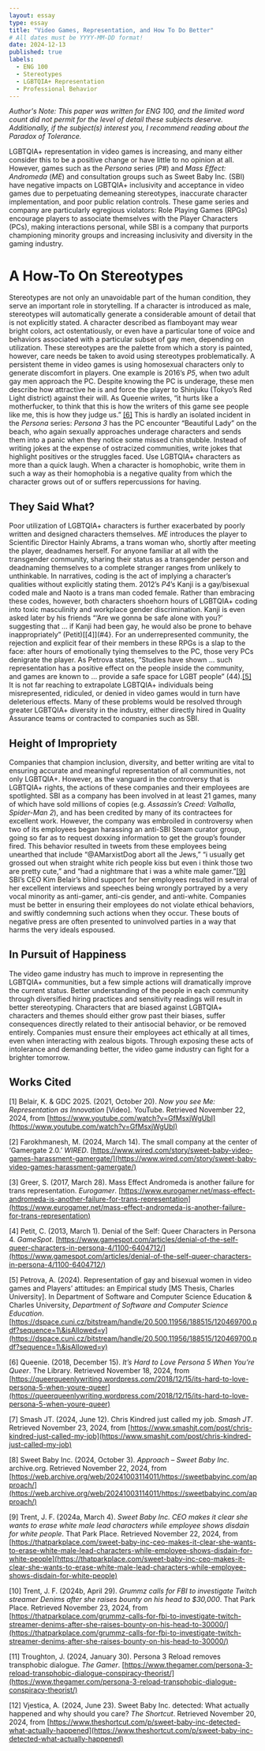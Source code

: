 ```yaml
---
layout: essay
type: essay
title: "Video Games, Representation, and How To Do Better"
# All dates must be YYYY-MM-DD format!
date: 2024-12-13
published: true
labels:
  - ENG 100
  - Stereotypes
  - LGBTQIA+ Representation
  - Professional Behavior
---
```


*Author's Note: This paper was written for ENG 100, and the limited word count did not permit for the level of detail these subjects deserve. Additionally, if the subject(s) interest you, I recommend reading about the Paradox of Tolerance.*

LGBTQIA+ representation in video games is increasing, and many either consider this to be a positive change or have little to no opinion at all. However, games such as the *Persona* series (*P\#*) and *Mass Effect: Andromeda* (*ME*) and consultation groups such as Sweet Baby Inc. (SBI) have negative impacts on LGBTQIA+ inclusivity and acceptance in video games due to perpetuating demeaning stereotypes, inaccurate character implementation, and poor public relation controls. These game series and company are particularly egregious violators: Role Playing Games (RPGs) encourage players to associate themselves with the Player Characters (PCs), making interactions personal, while SBI is a company that purports championing minority groups and increasing inclusivity and diversity in the gaming industry.  

# A How-To On Stereotypes

Stereotypes are not only an unavoidable part of the human condition, they serve an important role in storytelling. If a character is introduced as male, stereotypes will automatically generate a considerable amount of detail that is not explicitly stated. A character described as flamboyant may wear bright colors, act ostentatiously, or even have a particular tone of voice and behaviors associated with a particular subset of gay men, depending on utilization. These stereotypes are the palette from which a story is painted, however, care needs be taken to avoid using stereotypes problematically. A persistent theme in video games is using homosexual characters only to generate discomfort in players. One example is 2016’s *P5*, when two adult gay men approach the PC. Despite knowing the PC is underage, these men describe how attractive he is and force the player to Shinjuku (Tokyo’s Red Light district) against their will. As Queenie writes, “it hurts like a motherfucker, to think that this is how the writers of this game see people like me, this is how they judge us.” [[6]](#6) This is hardly an isolated incident in the *Persona* series: *Persona 3* has the PC encounter “Beautiful Lady” on the beach, who again sexually approaches underage characters and sends them into a panic when they notice some missed chin stubble. Instead of writing jokes at the expense of ostracized communities, write jokes that highlight positives or the struggles faced. Use LGBTQIA+ characters as more than a quick laugh. When a character is homophobic, write them in such a way as their homophobia is a negative quality from which the character grows out of or suffers repercussions for having.  

## They Said What?

Poor utilization of LGBTQIA+ characters is further exacerbated by poorly written and designed characters themselves. *ME* introduces the player to Scientific Director Hainly Abrams, a trans woman who, shortly after meeting the player, deadnames herself. For anyone familiar at all with the transgender community, sharing their status as a transgender person and deadnaming themselves to a complete stranger ranges from unlikely to unthinkable. In narratives, coding is the act of implying a character’s qualities without explicitly stating them. 2012’s *P4*’s Kanji is a gay/bisexual coded male and Naoto is a trans man coded female. Rather than embracing these codes, however, both characters shoehorn hours of LGBTQIA+ coding into toxic masculinity and workplace gender discrimination. Kanji is even asked later by his friends “‘Are we gonna be safe alone with you?’ suggesting that … if Kanji had been gay, he would also be prone to behave inappropriately” (Petit)[[4]](#4}. For an underrepresented community, the rejection and explicit fear of their members in these RPGs is a slap to the face: after hours of emotionally tying themselves to the PC, those very PCs denigrate the player. As Petrova states, “Studies have shown … such representation has a positive effect on the people inside the community, and games are known to … provide a safe space for LGBT people” (44).[[5]](#5) It is not far reaching to extrapolate LGBTQIA+ individuals being misrepresented, ridiculed, or denied in video games would in turn have deleterious effects. Many of these problems would be resolved through greater LGBTQIA+ diversity in the industry, either directly hired in Quality Assurance teams or contracted to companies such as SBI.  

## Height of Impropriety

Companies that champion inclusion, diversity, and better writing are vital to ensuring accurate and meaningful representation of all communities, not only LGBTQIA+. However, as the vanguard in the controversy that is LGBTQIA+ rights, the actions of these companies and their employees are spotlighted. SBI as a company has been involved in at least 21 games, many of which have sold millions of copies (e.g. *Assassin’s Creed: Valhalla*, *Spider-Man 2*), and has been credited by many of its contractees for excellent work. However, the company was embroiled in controversy when two of its employees began harassing an anti-SBI Steam curator group, going so far as to request doxxing information to get the group’s founder fired. This behavior resulted in tweets from these employees being unearthed that include “@AMarxistDog abort all the Jews,” “i usually get grossed out when straight white rich people kiss but even i think those two are pretty cute,” and “had a nightmare that i was a white male gamer.”[[9]](#9) SBI’s CEO Kim Belair’s blind support for her employees resulted in several of her excellent interviews and speeches being wrongly portrayed by a very vocal minority as anti-gamer, anti-cis gender, and anti-white. Companies must be better in ensuring their employees do not violate ethical behaviors, and swiftly condemning such actions when they occur. These bouts of negative press are often presented to uninvolved parties in a way that harms the very ideals espoused.  

## In Pursuit of Happiness

The video game industry has much to improve in representing the LGBTQIA+ communities, but a few simple actions will dramatically improve the current status. Better understanding of the people in each community through diversified hiring practices and sensitivity readings will result in better stereotyping. Characters that are biased against LGBTQIA+ characters and themes should either grow past their biases, suffer consequences directly related to their antisocial behavior, or be removed entirely. Companies must ensure their employees act ethically at all times, even when interacting with zealous bigots. Through exposing these acts of intolerance and demanding better, the video game industry can fight for a brighter tomorrow.  

## Works Cited  

<a id="1">[1]</a>
Belair, K. & GDC 2025\. (2021, October 20).
*Now you see Me: Representation as Innovation* \[Video\].
YouTube.
Retrieved November 22, 2024, from [https://www.youtube.com/watch?v=GfMsxjWgUbI](https://www.youtube.com/watch?v=GfMsxjWgUbI)

<a id="2">[2]</a> 
Farokhmanesh, M. (2024, March 14).
The small company at the center of ‘Gamergate 2.0.’
*WIRED*.
[https://www.wired.com/story/sweet-baby-video-games-harassment-gamergate/](https://www.wired.com/story/sweet-baby-video-games-harassment-gamergate/)

<a id="3">[3]</a> 
Greer, S. (2017, March 28).
Mass Effect Andromeda is another failure for trans representation.
*Eurogamer*.
[https://www.eurogamer.net/mass-effect-andromeda-is-another-failure-for-trans-representation](https://www.eurogamer.net/mass-effect-andromeda-is-another-failure-for-trans-representation)

<a id="4">[4]</a> 
Petit, C. (2013, March 1).
Denial of the Self: Queer Characters in Persona 4\.
*GameSpot*.
[https://www.gamespot.com/articles/denial-of-the-self-queer-characters-in-persona-4/1100-6404712/](https://www.gamespot.com/articles/denial-of-the-self-queer-characters-in-persona-4/1100-6404712/)

<a id="5">[5]</a> 
Petrova, A. (2024).
Representation of gay and bisexual women in video games and Players’ attitudes: an Empirical study \[MS Thesis, Charles University\].
In Department of Software and Computer Science Education & Charles University, *Department of Software and Computer Science Education*.
[https://dspace.cuni.cz/bitstream/handle/20.500.11956/188515/120469700.pdf?sequence=1\&isAllowed=y](https://dspace.cuni.cz/bitstream/handle/20.500.11956/188515/120469700.pdf?sequence=1\&isAllowed=y)

<a id="6">[6]</a> 
Queenie. (2018, December 15).
*It’s Hard to Love Persona 5 When You’re Queer*.
The Library.
Retrieved November 18, 2024, from [https://queerqueenlywriting.wordpress.com/2018/12/15/its-hard-to-love-persona-5-when-youre-queer](https://queerqueenlywriting.wordpress.com/2018/12/15/its-hard-to-love-persona-5-when-youre-queer)  

<a id="7">[7]</a> 
Smash JT. (2024, June 12).
Chris Kindred just called my job.
*Smash JT*.
Retrieved November 23, 2024, from [https://www.smashjt.com/post/chris-kindred-just-called-my-job](https://www.smashjt.com/post/chris-kindred-just-called-my-job) 

<a id="8">[8]</a> 
Sweet Baby Inc. (2024, October 3).
*Approach – Sweet Baby Inc*.
archive.org.
Retrieved November 22, 2024, from [https://web.archive.org/web/20241003114011/https://sweetbabyinc.com/approach/](https://web.archive.org/web/20241003114011/https://sweetbabyinc.com/approach/)

<a id="9">[9]</a> 
Trent, J. F. (2024a, March 4).
*Sweet Baby Inc. CEO makes it clear she wants to erase white male lead characters while employee shows disdain for white people*.
That Park Place.
Retrieved November 22, 2024, from [https://thatparkplace.com/sweet-baby-inc-ceo-makes-it-clear-she-wants-to-erase-white-male-lead-characters-while-employee-shows-disdain-for-white-people](https://thatparkplace.com/sweet-baby-inc-ceo-makes-it-clear-she-wants-to-erase-white-male-lead-characters-while-employee-shows-disdain-for-white-people)

<a id="10">[10]</a> 
Trent, J. F. (2024b, April 29).
*Grummz calls for FBI to investigate Twitch streamer Denims after she raises bounty on his head to $30,000*.
That Park Place.
Retrieved November 23, 2024, from [https://thatparkplace.com/grummz-calls-for-fbi-to-investigate-twitch-streamer-denims-after-she-raises-bounty-on-his-head-to-30000/](https://thatparkplace.com/grummz-calls-for-fbi-to-investigate-twitch-streamer-denims-after-she-raises-bounty-on-his-head-to-30000/)

<a id="11">[11]</a> 
Troughton, J. (2024, January 30).
Persona 3 Reload removes transphobic dialogue.
*The Gamer*.
[https://www.thegamer.com/persona-3-reload-transphobic-dialogue-conspiracy-theorist/](https://www.thegamer.com/persona-3-reload-transphobic-dialogue-conspiracy-theorist/)

<a id="12">[12]</a> 
Vjestica, A. (2024, June 23).
Sweet Baby Inc. detected: What actually happened and why should you care?
*The Shortcut*.
Retrieved November 20, 2024, from [https://www.theshortcut.com/p/sweet-baby-inc-detected-what-actually-happened](https://www.theshortcut.com/p/sweet-baby-inc-detected-what-actually-happened)
